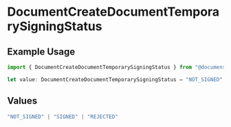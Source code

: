 # DocumentCreateDocumentTemporarySigningStatus

## Example Usage

```typescript
import { DocumentCreateDocumentTemporarySigningStatus } from "@documenso/sdk-typescript/models/operations";

let value: DocumentCreateDocumentTemporarySigningStatus = "NOT_SIGNED";
```

## Values

```typescript
"NOT_SIGNED" | "SIGNED" | "REJECTED"
```